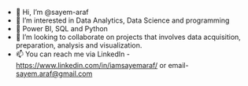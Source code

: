 - 👋 Hi, I’m @sayem-araf
- 👀 I’m interested in Data Analytics, Data Science and programming 
- 🌱 Power BI, SQL and Python
- 💞️ I’m looking to collaborate on projects that involves data acquisition, preparation, analysis and visualization.
- 📫 You can reach me via LinkedIn - https://www.linkedin.com/in/iamsayemaraf/ or email- sayem.araf@gmail.com

<!---
sayem-araf/sayem-araf is a ✨ special ✨ repository because its `README.md` (this file) appears on your GitHub profile.
You can click the Preview link to take a look at your changes.
--->
